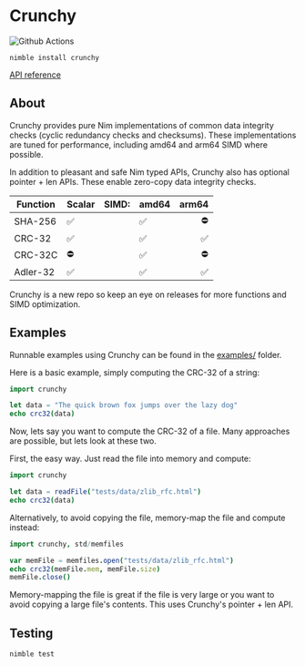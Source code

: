 # Crunchy

![Github Actions](https://github.com/guzba/crunchy/workflows/Github%20Actions/badge.svg)

`nimble install crunchy`

[API reference](https://nimdocs.com/guzba/crunchy)

## About

Crunchy provides pure Nim implementations of common data integrity checks (cyclic redundancy checks and checksums). These implementations are tuned for performance, including amd64 and arm64 SIMD where possible.

In addition to pleasant and safe Nim typed APIs, Crunchy also has optional pointer + len APIs. These enable zero-copy data integrity checks.

Function | Scalar | SIMD: | amd64 | arm64
---       | ---   | ---   | ---   | ---:
SHA-256   | ✅   |       |  ✅   | ⛔
CRC-32    | ✅   |       |  ✅   | ✅
CRC-32C   | ⛔   |       |  ✅   | ⛔
Adler-32  | ✅   |       |  ✅   | ✅

Crunchy is a new repo so keep an eye on releases for more functions and SIMD optimization.

## Examples

Runnable examples using Crunchy can be found in the [examples/](https://github.com/guzba/crunchy/blob/master/examples) folder.

Here is a basic example, simply computing the CRC-32 of a string:

```nim
import crunchy

let data = "The quick brown fox jumps over the lazy dog"
echo crc32(data)
```

Now, lets say you want to compute the CRC-32 of a file. Many approaches are possible, but lets look at these two.

First, the easy way. Just read the file into memory and compute:
```nim
import crunchy

let data = readFile("tests/data/zlib_rfc.html")
echo crc32(data)
```

Alternatively, to avoid copying the file, memory-map the file and compute instead:
```nim
import crunchy, std/memfiles

var memFile = memfiles.open("tests/data/zlib_rfc.html")
echo crc32(memFile.mem, memFile.size)
memFile.close()
```

Memory-mapping the file is great if the file is very large or you want to avoid copying a large file's contents. This uses Crunchy's pointer + len API.

## Testing

`nimble test`
